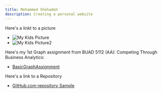 ```yaml
---
title: Mohammed Shehadeh
description: Creating a personal website
---
```


Here's a linkt to a picture 

- ![My Kids Picture](C:/Users/mohammed.shehadeh/CTBA/WebPicture.JPG)
- ![My Kids Picture2](/WebPicture.JPG)


Here's my 1st Graph assignment from BUAD 5112 (AA): Competing Through Business Analytics:
- [BasicGraphAssignment](/BasicGraph/index.md)


Here's a link to a Repository 
- [GitHub.com repository Sample](https://github.com/mashehadeh/1stWebsite)
